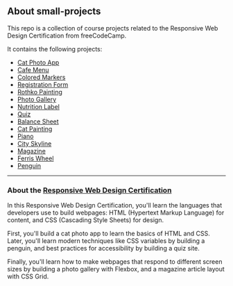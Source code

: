 ## About small-projects
This repo is a collection of course projects related to the Responsive Web Design Certification from freeCodeCamp.

It contains the following projects:
* [Cat Photo App](https://github.com/vildesv/small-projects/tree/7377e45fde6525c633b0475415ebea08259d11a8/cat-photo-app)
* [Cafe Menu](https://github.com/vildesv/small-projects/tree/7377e45fde6525c633b0475415ebea08259d11a8/cafe-menu)
* [Colored Markers](https://github.com/vildesv/small-projects/tree/7377e45fde6525c633b0475415ebea08259d11a8/colored-markers)
* [Registration Form](https://github.com/vildesv/small-projects/tree/7377e45fde6525c633b0475415ebea08259d11a8/registration-form)
* [Rothko Painting](https://github.com/vildesv/small-projects/tree/7377e45fde6525c633b0475415ebea08259d11a8/rothko-painting)
* [Photo Gallery](https://github.com/vildesv/small-projects/tree/7377e45fde6525c633b0475415ebea08259d11a8/photo-gallery)
* [Nutrition Label](https://github.com/vildesv/small-projects/tree/7377e45fde6525c633b0475415ebea08259d11a8/nutrition-label)
* [Quiz](https://github.com/vildesv/small-projects/tree/7377e45fde6525c633b0475415ebea08259d11a8/quiz)
* [Balance Sheet](https://github.com/vildesv/small-projects/tree/7377e45fde6525c633b0475415ebea08259d11a8/balance-sheet)
* [Cat Painting](https://github.com/vildesv/small-projects/tree/7377e45fde6525c633b0475415ebea08259d11a8/cat-painting)
* [Piano](https://github.com/vildesv/small-projects/tree/7377e45fde6525c633b0475415ebea08259d11a8/piano)
* [City Skyline](https://github.com/vildesv/small-projects/tree/718ad82c121a366333e4edae5aabd51b4e7fd817/city-skyline)
* [Magazine](https://github.com/vildesv/small-projects/tree/a98f4f82bf0779015dd32a9711b0a4f4a634d59d/magazine)
* [Ferris Wheel](https://github.com/vildesv/small-projects/tree/b851e0430a6690aceabe0bc60aa15ad328cd87f0/ferris-wheel)
* [Penguin](https://github.com/vildesv/small-projects/tree/d57c5d857d1802bcd0d699f778a4e5ac42c618b2/penguin)

_______________________________________

### About the [Responsive Web Design Certification](https://www.freecodecamp.org/learn/2022/responsive-web-design/)
In this Responsive Web Design Certification, you'll learn the languages that developers use to build webpages: HTML (Hypertext Markup Language) for content, and CSS (Cascading Style Sheets) for design.

First, you'll build a cat photo app to learn the basics of HTML and CSS. Later, you'll learn modern techniques like CSS variables by building a penguin, and best practices for accessibility by building a quiz site.

Finally, you'll learn how to make webpages that respond to different screen sizes by building a photo gallery with Flexbox, and a magazine article layout with CSS Grid.
